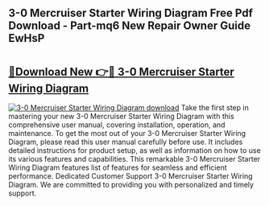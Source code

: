 ## 3-0 Mercruiser Starter Wiring Diagram Free Pdf Download - Part-mq6 New Repair Owner Guide EwHsP

# <h2><a href="http://dfpl8r.blite.top/?on=3-0+Mercruiser+Starter+Wiring+Diagram">🔗Download New 👉🔴 3-0 Mercruiser Starter Wiring Diagram</a></h2>

[![3-0 Mercruiser Starter Wiring Diagram download](https://i.imgur.com/lujVjoI.png)](http://dfpl8r.blite.top/?on=3-0+Mercruiser+Starter+Wiring+Diagram)
Take the first step in mastering your new 3-0 Mercruiser Starter Wiring Diagram with this comprehensive user manual, covering installation, operation, and maintenance. To get the most out of your 3-0 Mercruiser Starter Wiring Diagram, please read this user manual carefully before use. It includes detailed instructions for product setup, as well as information on how to use its various features and capabilities. This remarkable 3-0 Mercruiser Starter Wiring Diagram features list of features for seamless and efficient performance. Dedicated Customer Support 3-0 Mercruiser Starter Wiring Diagram. We are committed to providing you with personalized and timely support.
